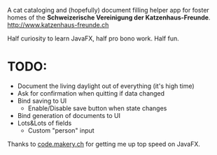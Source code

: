 A cat cataloging and (hopefully) document filling helper app for foster homes of the **Schweizerische Vereinigung der Katzenhaus-Freunde**.
http://www.katzenhaus-freunde.ch

Half curiosity to learn JavaFX, half pro bono work. Half fun.

# TODO:
* Document the living daylight out of everything (it's high time)
* Ask for confirmation when quitting if data changed
* Bind saving to UI
  * Enable/Disable save button when state changes
* Bind generation of documents to UI
* Lots&Lots of fields
  * Custom "person" input
  
 Thanks to [code.makery.ch](https://code.makery.ch/library/javafx-tutorial/) for getting me up top speed on JavaFX.